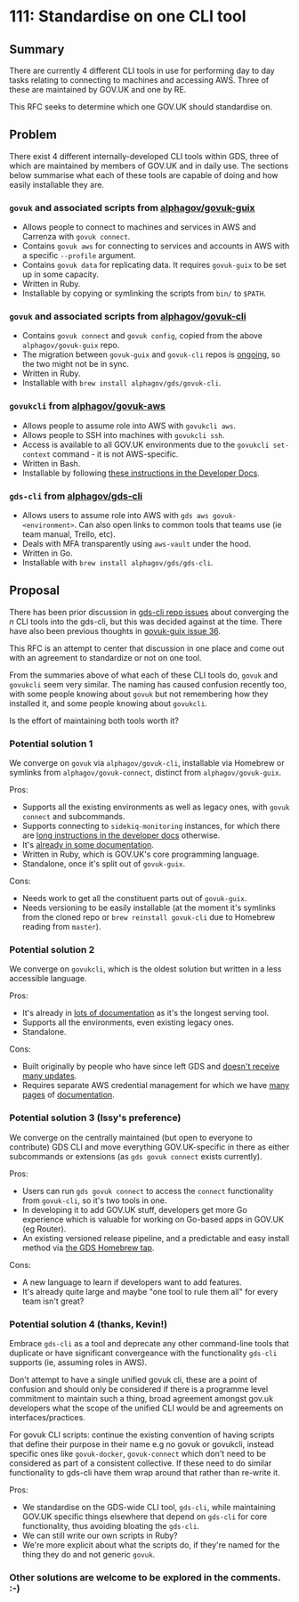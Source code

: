 # 111: Standardise on one CLI tool

## Summary

There are currently 4 different CLI tools in use for performing day to
day tasks relating to connecting to machines and accessing AWS. Three
of these are maintained by GOV.UK and one by RE.

This RFC seeks to determine which one GOV.UK should standardise on.

## Problem

There exist 4 different internally-developed CLI tools within GDS,
three of which are maintained by members of GOV.UK and in daily use.
The sections below summarise what each of these tools are capable of
doing and how easily installable they are.

### `govuk` and associated scripts from [alphagov/govuk-guix](https://github.com/alphagov/govuk-guix)

- Allows people to connect to machines and services in AWS and Carrenza with `govuk connect`.
- Contains `govuk aws` for connecting to services and accounts in AWS with a specific `--profile` argument.
- Contains `govuk data` for replicating data. It requires `govuk-guix` to be set up in some capacity.
- Written in Ruby.
- Installable by copying or symlinking the scripts from `bin/` to `$PATH`.

### `govuk` and associated scripts from [alphagov/govuk-cli](https://github.com/alphagov/govuk-cli)

- Contains `govuk connect` and `govuk config`, copied from the above `alphagov/govuk-guix` repo.
- The migration between `govuk-guix` and `govuk-cli` repos is [ongoing](https://github.com/alphagov/govuk-guix/issues/36), so the two might not be in sync.
- Written in Ruby.
- Installable with `brew install alphagov/gds/govuk-cli`.

### `govukcli` from [alphagov/govuk-aws](https://github.com/alphagov/govuk-aws/tree/master/tools/govukcli)

- Allows people to assume role into AWS with `govukcli aws`.
- Allows people to SSH into machines with `govukcli ssh`.
- Access is available to all GOV.UK environments due to the `govukcli set-context` command - it is not AWS-specific.
- Written in Bash.
- Installable by following [these instructions in the Developer Docs](https://docs.publishing.service.gov.uk/manual/howto-ssh-to-machines-in-aws.html#setup).

### `gds-cli` from [alphagov/gds-cli](https://github.com/alphagov/gds-cli)

- Allows users to assume role into AWS with `gds aws govuk-<environment>`. Can also open links to common tools that teams use (ie team manual, Trello, etc).
- Deals with MFA transparently using `aws-vault` under the hood.
- Written in Go.
- Installable with `brew install alphagov/gds/gds-cli`.

## Proposal

There has been prior discussion in
[gds-cli repo issues](https://github.com/alphagov/gds-cli/pull/140)
about converging the _n_ CLI tools into the gds-cli, but this was
decided against at the time. There have also been previous thoughts in
[govuk-guix issue 36](https://github.com/alphagov/govuk-guix/issues/36).

This RFC is an attempt to center that discussion in one place and come
out with an agreement to standardize or not on one tool.

From the summaries above of what each of these CLI tools do, `govuk`
and `govukcli` seem very similar. The naming has caused confusion
recently too, with some people knowing about `govuk` but not
remembering how they installed it, and some people knowing about
`govukcli`.

Is the effort of maintaining both tools worth it?

### Potential solution 1

We converge on `govuk` via `alphagov/govuk-cli`, installable via
Homebrew or symlinks from `alphagov/govuk-connect`, distinct from
`alphagov/govuk-guix`.

Pros:

- Supports all the existing environments as well as legacy ones, with `govuk connect` and subcommands.
- Supports connecting to `sidekiq-monitoring` instances, for which there are [long instructions in the developer docs](https://docs.publishing.service.gov.uk/manual/sidekiq.html#sidekiq-web) otherwise.
- It's [already in some documentation](https://docs.publishing.service.gov.uk/manual/nagstamon.html).
- Written in Ruby, which is GOV.UK's core programming language.
- Standalone, once it's split out of `govuk-guix`.

Cons:

- Needs work to get all the constituent parts out of `govuk-guix`.
- Needs versioning to be easily installable (at the moment it's symlinks from the cloned repo or `brew reinstall govuk-cli` due to Homebrew reading from `master`).

### Potential solution 2

We converge on `govukcli`, which is the oldest solution but written in
a less accessible language.

Pros:

- It's already in [lots of documentation](https://github.com/alphagov/govuk-developer-docs/search?q=govukcli&unscoped_q=govukcli) as it's the longest serving tool.
- Supports all the environments, even existing legacy ones.
- Standalone.

Cons:

- Built originally by people who have since left GDS and [doesn't receive many updates](https://github.com/alphagov/govuk-aws/commits/master/tools/govukcli).
- Requires separate AWS credential management for which we have [many](https://docs.publishing.service.gov.uk/manual/aws-cli-access.html) [pages](https://docs.publishing.service.gov.uk/manual/aws-console-access.html) of [documentation](https://docs.publishing.service.gov.uk/manual/set-up-aws-account.html).

### Potential solution 3 (Issy's preference)

We converge on the centrally maintained (but open to everyone to
contribute) GDS CLI and move everything GOV.UK-specific in there as
either subcommands or extensions (as `gds govuk connect` exists
currently).

Pros:

- Users can run `gds govuk connect` to access the `connect` functionality from `govuk-cli`, so it's two tools in one.
- In developing it to add GOV.UK stuff, developers get more Go experience which is valuable for working on Go-based apps in GOV.UK (eg Router).
- An existing versioned release pipeline, and a predictable and easy install method via [the GDS Homebrew tap](https://github.com/alphagov/homebrew-gds).

Cons:

- A new language to learn if developers want to add features.
- It's already quite large and maybe "one tool to rule them all" for every team isn't great?


### Potential solution 4 (thanks, Kevin!)

Embrace `gds-cli` as a tool and deprecate any other command-line tools
that duplicate or have significant convergeance with the functionality
`gds-cli` supports (ie, assuming roles in AWS).

Don't attempt to have a single unified govuk cli, these are a point of
confusion and should only be considered if there is a programme level
commitment to maintain such a thing, broad agreement amongst gov.uk
developers what the scope of the unified CLI would be and agreements
on interfaces/practices.

For govuk CLI scripts: continue the existing convention of having
scripts that define their purpose in their name e.g no govuk or
govukcli, instead specific ones like `govuk-docker`, `govuk-connect`
which don't need to be considered as part of a consistent collective.
If these need to do similar functionality to gds-cli have them wrap
around that rather than re-write it.

Pros:

- We standardise on the GDS-wide CLI tool, `gds-cli`, while maintaining GOV.UK specific things elsewhere that depend on `gds-cli` for core functionality, thus avoiding bloating the `gds-cli`.
- We can still write our own scripts in Ruby?
- We're more explicit about what the scripts do, if they're named for the thing they do and not generic `govuk`.

### Other solutions are welcome to be explored in the comments. :-)

